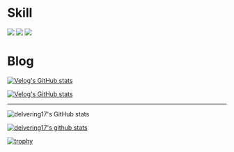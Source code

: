 


# Skill
<div> 
 <img src="https://img.shields.io/badge/Java-007396? style=flat-square&logo=Java&logoColor=white"/>
 
 <img src="https://img.shields.io/badge/Kotlin-black? style=flat-square&logo=Kotlin&logoColor=7F52FF"/>
 
 <img src="https://img.shields.io/badge/Android-white? style=flat-square&logo=Android&logoColor=3DDC84"/>

</div>

# Blog

<div>  
 
 [![Velog's GitHub stats](https://velog-readme-stats.vercel.app/api?name=delvering17)](https://velog.io/@delvering17)
 
 
 [![Velog's GitHub stats](https://velog-readme-stats.vercel.app/api/badge?name=delvering17)](https://velog.io/@delvering17) 
 
</div>

---

<div>
 
![delvering17's GitHub stats](https://github-readme-stats.vercel.app/api?username=delvering17&theme=dark&show_icons=true)

[![delvering17's github stats](https://github-readme-stats.vercel.app/api/top-langs/?username=delvering17&show_icons=true&hide_border=true&title_color=dark&icon_color=004386&layout=compact)](https://github.com/delvering17)


[![trophy](https://github-profile-trophy.vercel.app/?username=delvering17)](https://github.com/ryo-ma/github-profile-trophy)
</div>
